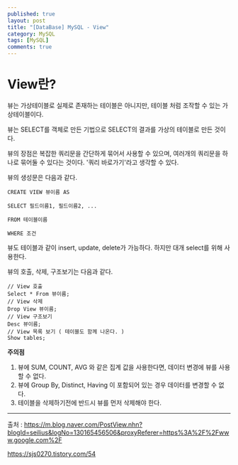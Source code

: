 ```yaml
---
published: true
layout: post
title: "[DataBase] MySQL - View"
category: MySQL
tags: [MySQL]
comments: true
---
```


# View란?

뷰는 가상테이블로 실제로 존재하는 테이블은 아니지만, 테이블 처럼 조작할 수 있는 가상테이블이다.

뷰는 SELECT를 객체로 만든 기법으로 SELECT의 결과를 가상의 테이블로 만든 것이다. 

뷰의 장점은 복잡한 쿼리문을 간단하게 묶어서 사용할 수 있으며, 여러개의 쿼리문을 하나로 묶어둘 수 있다는 것이다. '쿼리 바로가기'라고 생각할 수 있다.

뷰의 생성문은 다음과 같다.

```
CREATE VIEW 뷰이름 AS

SELECT 필드이름1, 필드이름2, ...

FROM 테이블이름

WHERE 조건
```

뷰도 테이블과 같이 insert, update, delete가 가능하다. 하지만 대개 select를 위해 사용한다.

뷰의 호출, 삭제, 구조보기는 다음과 같다.

```
// View 호출
Select * From 뷰이름;
// View 삭제
Drop View 뷰이름;
// View 구조보기
Desc 뷰이름;
// View 목록 보기 ( 테이블도 함께 나온다. )
Show tables;
```

**주의점**

1. 뷰에 SUM, COUNT, AVG 와 같은 집계 값을 사용한다면, 데이터 변경에 뷰를 사용할 수 없다.
2. 뷰에 Group By, Distinct, Having 이 포함되어 있는 경우 데이터를 변경할 수 없다.
3. 테이블을 삭제하기전에 반드시 뷰를 먼저 삭제해야 한다.



-------------



출처 : https://m.blog.naver.com/PostView.nhn?blogId=seilius&logNo=130165456506&proxyReferer=https%3A%2F%2Fwww.google.com%2F

https://sjs0270.tistory.com/54